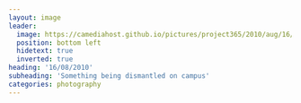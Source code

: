 ```yaml
---
layout: image
leader:
  image: https://camediahost.github.io/pictures/project365/2010/aug/16/160810.jpg
  position: bottom left
  hidetext: true
  inverted: true
heading: '16/08/2010'
subheading: 'Something being dismantled on campus'
categories: photography
---
```

